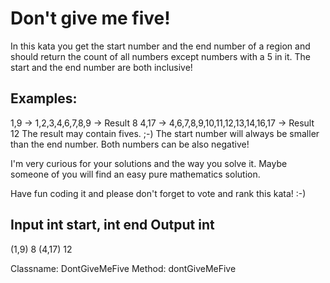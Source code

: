# Don't give me five!
In this kata you get the start number and the end number of a region and should return the count of all numbers 
except numbers with a 5 in it. The start and the end number are both inclusive!

## Examples:

1,9 -> 1,2,3,4,6,7,8,9 -> Result 8
4,17 -> 4,6,7,8,9,10,11,12,13,14,16,17 -> Result 12
The result may contain fives. ;-)
The start number will always be smaller than the end number. Both numbers can be also negative!

I'm very curious for your solutions and the way you solve it. Maybe someone of you will find an easy pure mathematics
solution.

Have fun coding it and please don't forget to vote and rank this kata! :-)

## Input int start, int end              Output int
(1,9)                                    8
(4,17)                                   12

Classname: DontGiveMeFive
Method: dontGiveMeFive



